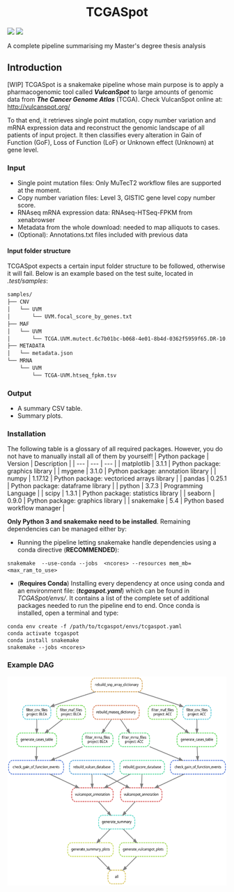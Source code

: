 <h1 align="center">TCGASpot</h1>
<img src=https://api.travis-ci.org/SGMartin/TCGAspot.svg?branch=master></img>
<img src=https://img.shields.io/badge/snakemake-%E2%89%A55.4-brightgreen.svg?style=flat-square></img>

A complete pipeline summarising my Master's degree thesis analysis

## Introduction
[WIP]
TCGASpot is a snakemake pipeline whose main purpose is to apply a pharmacogenomic tool called ***VulcanSpot*** to  large amounts of genomic data from ***The Cancer Genome Atlas*** (TCGA). Check VulcanSpot online at: http://vulcanspot.org/

To that end, it retrieves single point mutation, copy number variation and mRNA expression data and reconstruct the genomic landscape of all patients of input project. It then classifies every alteration in Gain of Function (GoF), Loss of Function (LoF) or Unknown effect (Unknown) at gene level.


### Input

- Single point mutation files: Only MuTecT2 workflow files are supported at the moment.
- Copy number variation files: Level 3, GISTIC gene level copy number score.
- RNAseq mRNA expression data: RNAseq-HTSeq-FPKM from xenabrowser
- Metadata from the whole download: needed to map alliquots to cases.
- (Optional): Annotations.txt files included with previous data

#### Input folder structure
TCGASpot expects a certain input folder structure to be followed,  otherwise
it will fail. Below is an example based on the test suite, located in _.test/samples_:

```bash
samples/
├── CNV
│   └── UVM
│       └── UVM.focal_score_by_genes.txt
├── MAF
│   └── UVM
│       └── TCGA.UVM.mutect.6c7b01bc-b068-4e01-8b4d-0362f5959f65.DR-10.0.somatic.maf
├── METADATA
│   └── metadata.json
└── MRNA
    └── UVM
        └── TCGA-UVM.htseq_fpkm.tsv
```


### Output

- A summary CSV table.
- Summary plots.

### Installation
The following table is a glossary of all required packages. However, you do not
have to manually install all of them by yourself!
| Python package | Version | Description |
| --- | --- | --- |
|   matplotlib   | 3.1.1     | Python package: graphics library |
|   mygene  | 3.1.0   | Python package: annotation library |
|   numpy | 1.17.12 | Python package: vectoriced arrays library |
|   pandas | 0.25.1 | Python package: dataframe library |
|   python | 3.7.3 | Programming Language  |
|   scipy | 1.3.1  | Python package: statistics library |
|   seaborn | 0.9.0 | Python package: graphics library |
|   snakemake | 5.4 | Python based workflow manager |

**Only Python 3 and snakemake need to be installed**. Remaining dependencies can be managed
either by:

- Running the pipeline letting snakemake handle dependencies using a conda directive (**RECOMMENDED**):

```
snakemake  --use-conda --jobs  <ncores> --resources mem_mb=<max_ram_to_use>
```

- (**Requires Conda**) Installing every dependency at once using conda and an environment file: (___tcgaspot.yaml___) which can be found in _TCGASpot/envs/_. It contains a list
of the complete set of additional packages needed to run the pipeline end to end. Once conda is installed, open a terminal
and type:
```
conda env create -f /path/to/tcgaspot/envs/tcgaspot.yaml
conda activate tcgaspot
conda install snakemake
snakemake --jobs <ncores>
```




### Example DAG
<p align="center">
  <img width="600" height="480" src="https://github.com/SGMartin/TCGAspot/blob/master/example_dag.svg">
</p>
